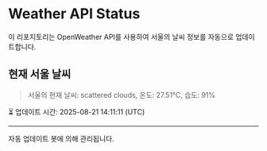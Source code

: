 
# Weather API Status

이 리포지토리는 OpenWeather API를 사용하여 서울의 날씨 정보를 자동으로 업데이트합니다.

## 현재 서울 날씨
> 서울의 현재 날씨: scattered clouds, 온도: 27.51°C, 습도: 91%

⏳ 업데이트 시간: 2025-08-21 14:11:11 (UTC)

---
자동 업데이트 봇에 의해 관리됩니다.

